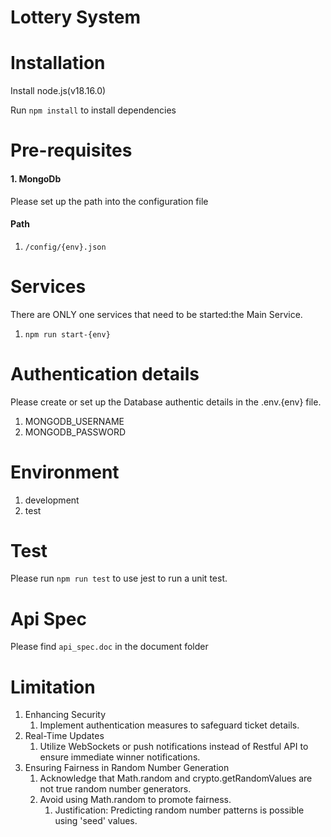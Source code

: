 # Lottery System

# Installation

Install node.js(v18.16.0)

Run `npm install` to install dependencies

# Pre-requisites

#### 1. MongoDb

Please set up the path into the configuration file

#### Path

1. `/config/{env}.json`

# Services

There are ONLY one services that need to be started:the Main Service.

1. `npm run start-{env}`

# Authentication details

Please create or set up the Database authentic details in the .env.{env} file.

1. MONGODB_USERNAME
2. MONGODB_PASSWORD

# Environment
1. development
2. test

# Test
Please run `npm run test` to use jest to run a unit test.

# Api Spec
Please find  `api_spec.doc` in the document folder

# Limitation

1. Enhancing Security
   1. Implement authentication measures to safeguard ticket details.
2. Real-Time Updates
   1. Utilize WebSockets or push notifications instead of Restful API to ensure immediate winner notifications.
3. Ensuring Fairness in Random Number Generation
   1. Acknowledge that Math.random and crypto.getRandomValues are not true random number generators.
   2. Avoid using Math.random to promote fairness.
      1. Justification: Predicting random number patterns is possible using 'seed' values.










